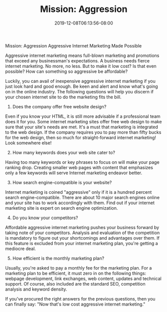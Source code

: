 ﻿---
title: "Mission: Aggression"
date: 2019-12-08T06:13:56-08:00
description: "25 articles marketing Tips for Web Success"
featured_image: "/images/25 articles marketing.jpg"
tags: ["25 articles marketing"]
---

Mission: Aggression
Aggressive Internet Marketing Made Possible

Aggressive internet marketing means full-blown marketing and promotions that exceed any businessman's expectations. A business needs fierce internet marketing. No more, no less. But to make it low cost? Is that even possible? How can something so aggressive be affordable?

Luckily, you can avail of inexpensive aggressive internet marketing if you just look hard and good enough. Be keen and alert and know what's going on in the online industry. The following questions will help you discern if your chosen internet site to do the marketing fits the bill.

1. Does the company offer free website design?

Even if you know your HTML, it is still more advisable if a professional team does it for you. Some internet marketing sites offer free web design to make sure that your site's needs are met. It's a must that marketing is integrated to the web design.   If the company requires you to pay more than fifty bucks for the web design, then so much for straight-forward internet marketing! Look somewhere else!

2. How many keywords does your web site cater to?

Having too many keywords or key phrases to focus on will make your page ranking drop. Creating smaller web pages with content that emphasizes only a few keywords will serve Internet marketing endeavor better. 

3. How search engine-compatible is your website?

Internet marketing is coined "aggressive" only if it is a hundred percent search engine-compatible. There are about 10 major search engines online and your site has to work accordingly with them. Find out if your internet marketing site is expert on search engine optimization.

4. Do you know your competitors?

Affordable aggressive internet marketing pushes your business forward by taking note of your competitors. Analysis and evaluation of the competition is mandatory to figure out your shortcomings and advantages over them. If this feature is excluded from your internet marketing plan, you're getting a mediocre deal.

5. How efficient is the monthly marketing plan?

Usually, you're asked to pay a monthly fee for the marketing plan. For a marketing plan to be efficient, it must zero in on the following things: webpage development, link exchanges, web content, updates and technical support. Of course, also included are the standard SEO, competition analysis and keyword density. 

If you've procured the right answers for the previous questions, then you can finally say: "Now that's low cost aggressive internet marketing."

